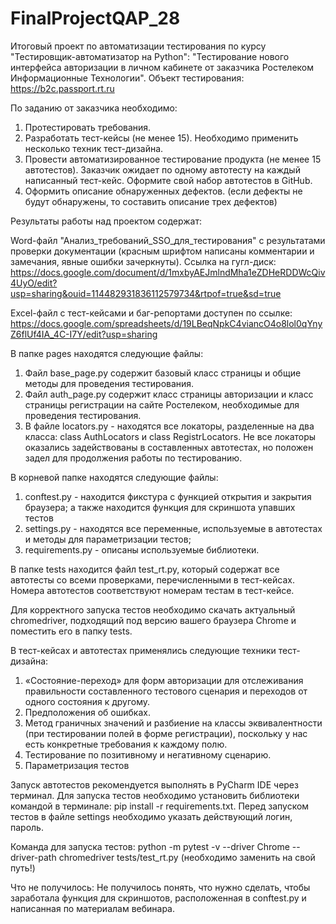 # FinalProjectQAP_28

Итоговый проект по автоматизации тестирования по курсу "Тестировщик-автоматизатор на Python":
"Тестирование нового интерфейса авторизации в личном кабинете от заказчика Ростелеком Информационные Технологии".
Объект тестирования: https://b2c.passport.rt.ru

По заданию от заказчика необходимо:
1.	Протестировать требования.
2.	Разработать тест-кейсы (не менее 15). Необходимо применить несколько техник тест-дизайна.
3.	Провести автоматизированное тестирование продукта (не менее 15 автотестов). Заказчик ожидает по одному автотесту на каждый написанный тест-кейс. Оформите свой набор автотестов в GitHub.
4.	Оформить описание обнаруженных дефектов. (если дефекты не будут обнаружены, то составить описание трех дефектов)

Результаты работы над проектом содержат:

Word-файл "Анализ_требований_SSO_для_тестирования" с результатами проверки документации (красным шрифтом написаны комментарии и замечания, явные ошибки зачеркнуты). 
Ссылка на гугл-диск: https://docs.google.com/document/d/1mxbyAEJmlndMha1eZDHeRDDWcQiv4UyO/edit?usp=sharing&ouid=114482931836112579734&rtpof=true&sd=true

Excel-файл с тест-кейсами и баг-репортами доступен по ссылке: https://docs.google.com/spreadsheets/d/19LBeqNpkC4viancO4o8lol0qYnyZ6flUf4IA_4C-I7Y/edit?usp=sharing

В папке pages находятся следующие файлы:
1.	Файл base_page.py содержит базовый класс страницы и общие методы для проведения тестирования.
2.	Файл auth_page.py содержит класс страницы авторизации и класс страницы регистрации на сайте Ростелеком, необходимые для проведения тестирования.
3.	В файле locators.py - находятся все локаторы, разделенные на два класса: class AuthLocators и class RegistrLocators.
Не все локаторы оказались задействованы в составленных автотестах, но положен задел для продолжения работы по тестированию.

В корневой папке находятся следующие файлы:
1.	conftest.py - находится фикстура с функцией открытия и закрытия браузера; а также находится функция для скриншота упавших тестов 
2.	settings.py - находятся все переменные, используемые в автотестах и методы для параметризации тестов;
3.	requirements.py - описаны используемые библиотеки.

В папке tests находится файл test_rt.py, который содержат все автотесты со всеми проверками, перечисленными в тест-кейсах.
Номера автотестов соответствуют номерам тестам в тест-кейсе.

Для корректного запуска тестов необходимо скачать актуальный chromedriver, подходящий под версию вашего браузера Chrome и поместить его в папку tests.

В тест-кейсах и автотестах применялись следующие техники тест-дизайна:
1. «Состояние-переход» для форм авторизации для отслеживания правильности составленного тестового сценария и переходов от одного состояния к другому.
2. Предположения об ошибках. 
3. Метод граничных значений и разбиение на классы эквивалентности (при тестировании полей в форме регистрации), поскольку у нас есть конкретные требования к каждому полю.
4. Тестирование по позитивному и негативному сценарию.
5. Параметризация тестов

Запуск автотестов рекомендуется выполнять в PyCharm IDE через терминал.
Для запуска тестов необходимо установить библиотеки командой в терминале: pip install -r requirements.txt.
Перед запуском тестов в файле settings необходимо указать действующий логин, пароль.

Команда для запуска тестов: python -m pytest -v --driver Chrome --driver-path chromedriver tests/test_rt.py (необходимо заменить на свой путь!)

Что не получилось: 
Не получилось понять, что нужно сделать, чтобы заработала функция для скриншотов, расположенная в conftest.py и написанная по материалам вебинара.
